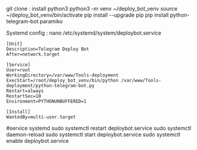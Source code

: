 git clone :
install python3
python3 -m venv ~/deploy_bot_venv
source ~/deploy_bot_venv/bin/activate
pip install --upgrade pip
pip install python-telegram-bot paramiko

 Systemd config :
  nano /etc/systemd/system/deploybot.service
```
[Unit]
Description=Telegram Deploy Bot
After=network.target

[Service]
User=root
WorkingDirectory=/var/www/Tools-deployment
ExecStart=/root/deploy_bot_venv/bin/python /var/www/Tools-deployment/python-telegram-bot.py
Restart=always
RestartSec=10
Environment=PYTHONUNBUFFERED=1

[Install]
WantedBy=multi-user.target
```
#service systemd
sudo systemctl restart deploybot.service
 sudo systemctl daemon-reload
 sudo systemctl start deploybot.service
 sudo systemctl enable deploybot.service 
